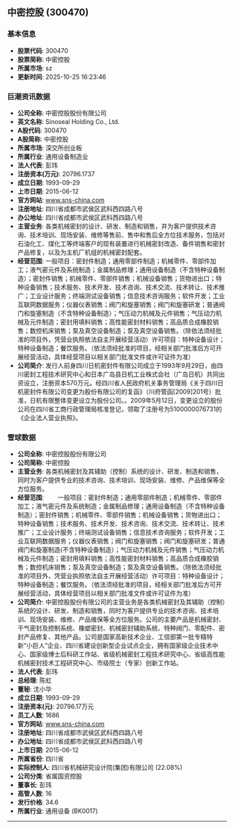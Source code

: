 ## 中密控股 (300470)

### 基本信息

- **股票代码**: 300470
- **股票简称**: 中密控股
- **所属市场**: sz
- **更新时间**: 2025-10-25 16:23:46

### 巨潮资讯数据

- **公司全称**: 中密控股股份有限公司
- **英文名称**: Sinoseal Holding Co., Ltd.
- **A股代码**: 300470
- **A股简称**: 中密控股
- **所属市场**: 深交所创业板
- **所属行业**: 通用设备制造业
- **法人代表**: 彭玮
- **注册资本(万元)**: 20796.1737
- **成立日期**: 1993-09-29
- **上市日期**: 2015-06-12
- **官方网站**: www.sns-china.com
- **注册地址**: 四川省成都市武侯区武科西四路八号
- **办公地址**: 四川省成都市武侯区武科西四路八号
- **主营业务**: 各类机械密封的设计、研发、制造和销售，并为客户提供技术咨询、技术培训、现场安装、维修等售前、售中和售后全方位技术服务，包括对石油化工、煤化工等终端客户的现有装置进行机械密封改造、备件销售和密封产品修复，以及为主机厂机组的机械密封配套。
- **经营范围**: 一般项目：密封件制造；通用零部件制造；机械零件、零部件加工；液气密元件及系统制造；金属制品修理；通用设备制造（不含特种设备制造）；密封件销售；机械零件、零部件销售；机械设备销售；货物进出口；特种设备销售；技术服务、技术开发、技术咨询、技术交流、技术转让、技术推广；工业设计服务；终端测试设备销售；信息技术咨询服务；软件开发；工业互联网数据服务；仪器仪表销售；阀门和旋塞销售；阀门和旋塞研发；普通阀门和旋塞制造（不含特种设备制造）；气压动力机械及元件销售；气压动力机械及元件制造；密封用填料销售；高性能密封材料销售；高品质合成橡胶销售；数控机床销售；泵及真空设备制造；泵及真空设备销售。（除依法须经批准的项目外，凭营业执照依法自主开展经营活动）许可项目：特种设备设计；特种设备制造；餐饮服务。（依法须经批准的项目，经相关部门批准后方可开展经营活动，具体经营项目以相关部门批准文件或许可证件为准）
- **公司简介**: 发行人前身四川日机密封件有限公司成立于1993年9月29日，由四川密封工程技术研究中心和日本广岛县日机工业株式会社（广岛日机）共同出资设立，注册资本570万元。经四川省人民政府机关事务管理局《关于四川日机密封件有限公司变更为股份有限公司的复函》（川府管函[2009]201号）批准，日机有限整体变更设立为股份公司。。2009年5月12日，变更设立的股份公司在四川省工商行政管理局核准登记，领取了注册号为5100000076731的《企业法人营业执照》。

### 雪球数据

- **公司全称**: 中密控股股份有限公司
- **公司简称**: 中密控股
- **主营业务**: 各类机械密封及其辅助（控制）系统的设计、研发、制造和销售，同时为客户提供专业的技术咨询、技术培训、现场安装、维修、产品维保等全方位服务。
- **经营范围**: 　　一般项目：密封件制造；通用零部件制造；机械零件、零部件加工；液气密元件及系统制造；金属制品修理；通用设备制造（不含特种设备制造）；密封件销售；机械零件、零部件销售；机械设备销售；货物进出口；特种设备销售；技术服务、技术开发、技术咨询、技术交流、技术转让、技术推广；工业设计服务；终端测试设备销售；信息技术咨询服务；软件开发；工业互联网数据服务；仪器仪表销售；阀门和旋塞销售；阀门和旋塞研发；普通阀门和旋塞制造(不含特种设备制造）；气压动力机械及元件销售；气压动力机械及元件制造；密封用填料销售；高性能密封材料销售；高品质合成橡胶销售；数控机床销售；泵及真空设备制造；泵及真空设备销售。（除依法须经批准的项目外，凭营业执照依法自主开展经营活动）许可项目：特种设备设计；特种设备制造；餐饮服务。（依法须经批准的项目，经相关部门批准后方可开展经营活动，具体经营项目以相关部门批准文件或许可证件为准）
- **公司简介**: 中密控股股份有限公司的主营业务是各类机械密封及其辅助（控制）系统的设计、研发、制造和销售，同时为客户提供专业的技术咨询、技术培训、现场安装、维修、产品维保等全方位服务。公司的主要产品是机械密封、干气密封及控制系统、橡塑密封、机械密封辅助系统、特种阀门、零配件、密封产品修复、其他产品。公司是国家高新技术企业、工信部第一批专精特新“小巨人”企业、四川省建设创新型企业试点企业，拥有国家级企业技术中心、国家级博士后科研工作站、省级机械密封工程技术研究中心、省级高性能机械密封技术工程研究中心、市级院士（专家）创新工作站。
- **法人代表**: 彭玮
- **总经理**: 陈虹
- **董秘**: 沈小华
- **成立日期**: 1993-09-29
- **注册资本(元)**: 20796.17万元
- **员工人数**: 1686
- **官方网站**: www.sns-china.com
- **注册地址**: 四川省成都市武侯区武科西四路八号
- **办公地址**: 四川省成都市武侯区武科西四路八号
- **上市日期**: 2015-06-12
- **所属省份**: 四川省
- **实际控制人**: 四川省机械研究设计院(集团)有限公司 (22.08%)
- **公司分类**: 省属国资控股
- **董事长**: 彭玮
- **高管人数**: 16
- **发行价格**: 34.6
- **所属行业**: 通用设备 (BK0017)

---